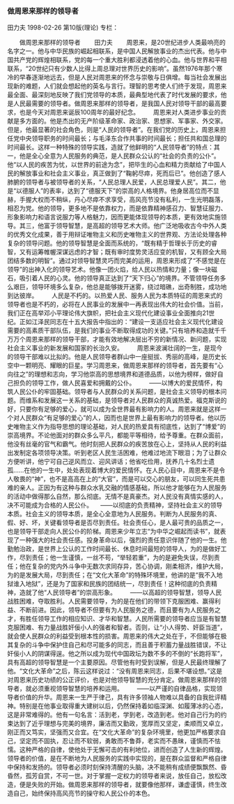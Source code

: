 ### 做周恩来那样的领导者
田力夫
1998-02-26
第10版(理论)
专栏：

　　做周恩来那样的领导者
　　田力夫
　　周恩来，是20世纪进步人类最响亮的名字之一。他与中华民族的崛起相联系，是中国人民解放事业的杰出代表。他与中国共产党的辉煌相联系，党的每一个重大胜利都浸透着他的心血。他与世界和平相联系，“20世纪只有少数人比得上周总理对世界历史的影响”。虽然1976年那个寒冷的早春逐渐地远去，但是人民对周恩来的怀念与崇敬与日俱增。每当社会发展出现新的难题，人们就会想起他的英名与言行。理智的思考使人们终于发现，周恩来最全面、最深刻地反映了我们党领导的本质，最典型地代表了时代发展的要求，他是人民最需要的领导者。做周恩来那样的领导者，是我国人民对领导干部的最高要求，也是今天对周恩来诞辰100周年的最好纪念。
　　周恩来对人类进步事业的贡献是多方面的。他是杰出的无产阶级革命家、政治家、思想家、军事家、外交家。但是，他最显著的社会角色，则是“人民的领导者”。在我们党的历史上，周恩来担任党中央领导职务的时间最长；与毛泽东合作共事的时间最长；担任共和国总理的时间最长。这样一种特殊的领导实践，造就了他鲜明的“人民领导者”的特点：其一，他是全心全意为人民服务的典范，是人民群众公认的“社会的负责的公仆”。他“以人民的疾苦为忧，以世界的前途为念”，把毕生的心血和精力贡献给了中国人民的解放事业和社会主义事业，真正做到了“鞠躬尽瘁，死而后已”。他创造了感人肺腑的领导者与被领导者的关系，“人民总理人民爱，人民总理爱人民”。其二，他是“以德服人”的表率，达到了“德服天下”的崇高的人格境界。他身居高位而不显赫，手握大权而不稍纵，丹心尽瘁不求享受，高风亮节没有私利，一生光明磊落，相忍为党。他的领导，更多地不是依靠权力，而是依靠精神感召力、智慧征服力、形象影响力和语言说服力等人格魅力，因而更能体现领导的本质，更有效地实施领导。其三，他富于领导智慧，是高超的领导艺术大师。他广泛地吸收古今中外人类的优秀文化成果，善于用辩证唯物主义和历史唯物主义的世界观、方法论处理各种复杂的领导问题。他的领导智慧是全面而系统的，“既有精于哲理长于历史的睿智，又有运筹帷幄深谋远虑的才智；既有审时度势灵活应变的机智，又有顾全大局团结多数的明智”。通过对领导智慧灵巧而完美的运用，周恩来形成了“不感觉是在领导”的出神入化的领导艺术。他像一团火焰，给人民以热情和力量；像一块磁石，吸引着人民的心灵。他的领导真正达到了“天下归心”的境界。不管领导任务多么艰巨，领导环境多么复杂，他总是能够拨开迷雾，绕过暗礁，出奇制胜，成功地到达彼岸。
　　人民是不朽的。以热爱人民、服务人民为本质特征的周恩来式的领导者也是不朽的，必将在人民事业的发展中一再表现出伟大的社会价值。当前，我们正在高举邓小平理论伟大旗帜，把社会主义现代化建设事业全面推向21世纪。正如江泽民同志在十五大报告中指出的：“建设一支适应社会主义现代化建设需要的高素质干部队伍，是我们的事业不断取得成功的关键。”只有培养和造就千千万万个周恩来那样的领导干部，才能有效地解决层出不穷的新情况、新问题，实现社会主义事业的新发展和国家的长治久安。
　　周恩来波澜壮阔的一生，是现今的领导干部难以比拟的。他是人民领导者群山中一座挺拔、秀丽的高峰，是历史长空中一颗明亮、耀眼的巨星。学习周恩来，做周恩来那样的领导者，首先要有“心向往之”的理想和志向，学习他崇高的思想境界和道德品质，以他为榜样，做好自己担负的领导工作，做人民喜爱和拥戴的公仆。
　　——以博大的爱民情怀，构筑人民公仆的牢固基础。领导者与人民群众的关系问题，是社会主义领导的根本问题。而维系和发展这一关系的基础，是领导者对人民群众的真诚热爱。福克斯说的好，只要你有足够的爱心，就可以成为全世界最有影响力的人。周恩来就是这样一个对人民群众“有足够的爱心”的人，因而也是世界上最有影响力的领导者。他以历史唯物主义作为指导思想的理论基础，对人民的热爱具有彻底性，达到了“博爱”的崇高境界。不论他面对的群众多么平凡，都能平等相待，给予尊重。在群众面前，他没有丝毫的官气和霸气。他时刻把人民群众的疾苦放在心上，坚持从人民的利益出发制定各项领导决策。听到老区人民生活困难，他难过地流下眼泪；为了让群众方便听讲，他宁可自己逆风而立、迎风讲话；他省吃俭用，抚养几十名烈士遗孤……在他的一生中，处处表现着博大的爱民情怀。在人民心目中，周恩来不是令人敬畏的“神”，也不是高高在上的“大官”，而是可以交心的朋友，可以同生死共患难的亲人。正因为有这种与群众水乳交融的情感基础，所以他才能够在为人民服务的活动中做得那么自然，那么彻底。无情不是真豪杰。对人民没有真情实感的人，决不可能成为合格的人民公仆。
  　——以彻底的负责精神，坚持社会主义的领导本质。社会主义的领导本质，是全心全意地为人民服务。判断为人民服务的真、假、好、坏，关键看领导者是否尽到责任。社会责任心，是人最可贵的品质之一，也是领导干部走向人民公仆的阶梯。周恩来少年立志“为中华之崛起而读书”，就表现了一种强大的社会责任感。投身革命以后，强烈的责任意识伴随了他的一生。他勤勉治政，是世界上公认的工作时间最长、休息时间最短的领导人，为的是做好工作，尽到责任；他一生谨慎，一丝不苟，“举轻若重”，为的是避免失误，尽到责任；他在复杂的党内外斗争中无数次求同存异，苦心协调，刚柔相济，维护大局，为的是发展大局，尽到责任；在“文化大革命”的特殊环境里，他讲的是“我不入地狱谁入地狱”，还是为了国家和民族的团结统一，尽到责任！这种彻底的负责精神，造就了他“人民领导者”的崇高形象。
　　——以高超的领导智慧，领导人民战胜困难，夺取胜利。人民需要领导，为的是在他们的带领下克服困难、赢得利益、不断前进。因此，领导者不但要有为人民服务之德，而且要有为人民服务之才，有胜任领导工作的相应知识、才华和智慧。人民所需要的领导者应当是有智慧克服困难、有力量战胜奸佞小人的强者和智者。否则，让“小人得势、奸臣当道”，就会使人民群众的利益受到根本性的损害。周恩来的伟大之处在于，不但能够在极其复杂的斗争中保护住自己和尽可能多的同志，而且善于积蓄力量战胜错误，不让奸佞小人的阴谋得逞。他之所以成为现代中国政坛为数不多的不倒的“长跑将军”，具有高超的领导智慧是一个主要原因。尽管他有时受到误解，但是人民最终理解了他。“文化大革命”之后，陈云这样说过：“没有周恩来同志，后果不堪设想。”这是对周恩来历史功绩的公正评价，也是对他领导智慧的充分肯定。做周恩来那样的领导者，就必须重视领导智慧的培养和运用。
　　——以严谨的自律品格，实现领导者价值的升华。周恩来一生严于律己，具有许多领袖人物难以具备的自我批评精神。特别是在他事业取得重大建树以后，仍然保持着如临深渊、如履薄冰的心态，这是非常难得的。他有一句名言：活到老，学到老，改造到老。他对自己行为的约束达到了近乎理想与完美的境界，廉洁而又勤政，宽厚而又坚定，柔顺而又卓立，刚正而又笃实，坚强而又合宜。在“文化大革命”的复杂环境里，他更加严格要求自己，坚定而不固执，忍让而不软弱，勇敢而不鲁莽，老实而不愚昧，谨慎而不怯懦。这种严格的自律，使他处于无懈可击的有利地位，进而创造了人生新的辉煌。领导者的价值，是在不断地为人民服务的实践中实现的，是在群众监督和严格自律中保持和发扬的。领导者必须时刻保持清醒的头脑，决不能稍有成绩便飘飘然、昏昏然，孤芳自赏，不可一世。对于掌握一定权力的领导者来说，放任自己，放松改造，便是失败的开始。做周恩来那样的领导者，就要像他那样，谦虚谨慎，终生改造自己，始终保持高风亮节的操守和人民公仆的本色。
